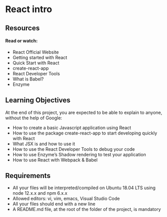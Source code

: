# React intro

## Resources

#### Read or watch:
- React Official Website
- Getting started with React
- Quick Start with React
- create-react-app
- React Developer Tools
- What is Babel?
- Enzyme

## Learning Objectives

At the end of this project, you are expected to be able to explain to anyone, without the help of Google:
- How to create a basic Javascript application using React
- How to use the package create-react-app to start developing quickly with React
- What JSX is and how to use it
- How to use the React Developer Tools to debug your code
- How to use Enzyme’s Shadow rendering to test your application
- How to use React with Webpack & Babel

## Requirements
- All your files will be interpreted/compiled on Ubuntu 18.04 LTS using node 12.x.x and npm 6.x.x
- Allowed editors: vi, vim, emacs, Visual Studio Code
- All your files should end with a new line
- A README.md file, at the root of the folder of the project, is mandatory

